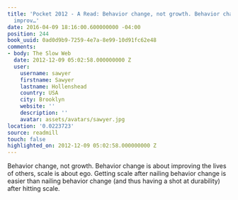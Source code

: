 ```yaml
---
title: 'Pocket 2012 - A Read: Behavior change, not growth. Behavior change is about
  improv…'
date: 2016-04-09 18:16:00.600000000 -04:00
position: 244
book_uuid: 0ad0d9b9-7259-4e7a-8e99-10d91fc62e48
comments:
- body: The Slow Web
  date: 2012-12-09 05:02:58.000000000 Z
  user:
    username: sawyer
    firstname: Sawyer
    lastname: Hollenshead
    country: USA
    city: Brooklyn
    website: ''
    description: ''
    avatar: assets/avatars/sawyer.jpg
location: '0.0223723'
source: readmill
touch: false
highlighted_on: 2012-12-09 05:02:58.000000000 Z
---
```


Behavior change, not growth. Behavior change is about improving the lives of others, scale is about ego. Getting scale after nailing behavior change is easier than nailing behavior change (and thus having a shot at durability) after hitting scale.